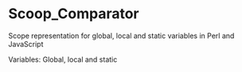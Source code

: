 # Scoop_Comparator
Scope representation for global, local and static variables in Perl and JavaScript

Variables: Global, local and static

